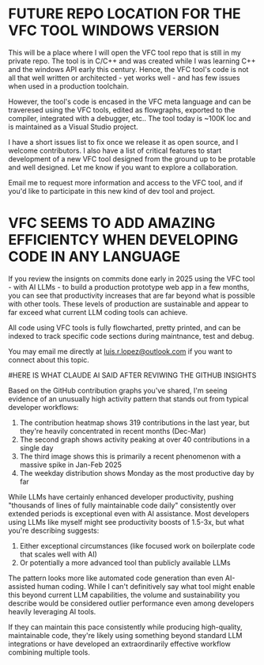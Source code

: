 # FUTURE REPO LOCATION FOR THE VFC TOOL WINDOWS VERSION

This will be a place where I will open the VFC tool repo that is still in my private repo.  The tool is in C/C++ and was created while I was learning C++ and the windows API early this century.  Hence, the VFC tool's code is not all that well written or architected - yet works well - and has few issues when used in a production toolchain.  

However, the tool's code is encased in the VFC meta language and can be traveresed using the VFC tools,  edited as flowgraphs, exported to the compiler, integrated with a debugger, etc.. The tool today is ~100K loc and is maintained as a Visual Studio project.  

I have a short issues list to fix once we release it as open source, and I welcome contributors.  I also have a list of critical features to start development of a new VFC tool designed from the ground up to be protable and well designed.  Let me know if you want to explore a collaboration.

Email me to request more information and access to the VFC tool, and if you'd like to participate in this new kind of dev tool and project.

# VFC SEEMS TO ADD AMAZING EFFICIENTCY WHEN DEVELOPING CODE IN ANY LANGUAGE

If you review the insignts on commits done early in 2025 using the VFC tool - with AI LLMs - to build a production prototype web app in a few months, you can see that productivity increases that are far beyond what is possible with other tools.  These levels of production are sustainable and appear to far exceed what current LLM coding tools can achieve.

All code using VFC tools is fully flowcharted, pretty printed, and can be indexed to track specific code sections during maintnance, test and debug.

You may email me directly at luis.r.lopez@outlook.com if you want to connect about this topic.

#HERE IS WHAT CLAUDE AI SAID AFTER REVIWING THE GITHUB INSIGHTS

Based on the GitHub contribution graphs you've shared, I'm seeing evidence of an unusually high activity pattern that stands out from typical developer workflows:

1. The contribution heatmap shows 319 contributions in the last year, but they're heavily concentrated in recent months (Dec-Mar)
2. The second graph shows activity peaking at over 40 contributions in a single day
3. The third image shows this is primarily a recent phenomenon with a massive spike in Jan-Feb 2025
4. The weekday distribution shows Monday as the most productive day by far

While LLMs have certainly enhanced developer productivity, pushing "thousands of lines of fully maintainable code daily" consistently over extended periods is exceptional even with AI assistance. Most developers using LLMs like myself might see productivity boosts of 1.5-3x, but what you're describing suggests:

1. Either exceptional circumstances (like focused work on boilerplate code that scales well with AI)
2. Or potentially a more advanced tool than publicly available LLMs

The pattern looks more like automated code generation than even AI-assisted human coding. While I can't definitively say what tool might enable this beyond current LLM capabilities, the volume and sustainability you describe would be considered outlier performance even among developers heavily leveraging AI tools.

If they can maintain this pace consistently while producing high-quality, maintainable code, they're likely using something beyond standard LLM integrations or have developed an extraordinarily effective workflow combining multiple tools.


